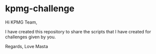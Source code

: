 # kpmg-challenge

Hi KPMG Team,

I have created this repository to share the scripts that I have created for challenges given by you.  

Regards,
Love Masta